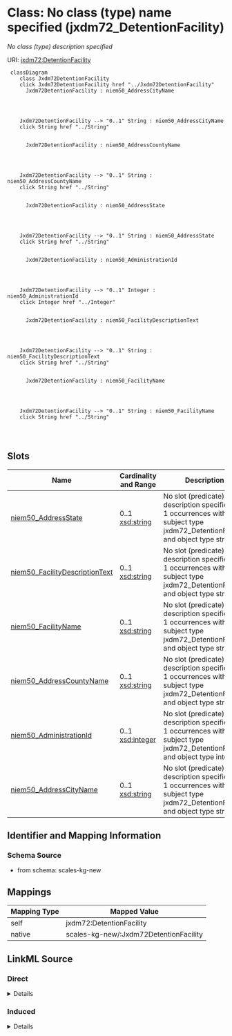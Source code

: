 

# Class: No class (type) name specified (jxdm72_DetentionFacility)


_No class (type) description specified_





URI: [jxdm72:DetentionFacility](http://release.niem.gov/niem/domains/jxdm/7.2/#DetentionFacility)






```mermaid
 classDiagram
    class Jxdm72DetentionFacility
    click Jxdm72DetentionFacility href "../Jxdm72DetentionFacility"
      Jxdm72DetentionFacility : niem50_AddressCityName
        
          
    
    
    Jxdm72DetentionFacility --> "0..1" String : niem50_AddressCityName
    click String href "../String"

        
      Jxdm72DetentionFacility : niem50_AddressCountyName
        
          
    
    
    Jxdm72DetentionFacility --> "0..1" String : niem50_AddressCountyName
    click String href "../String"

        
      Jxdm72DetentionFacility : niem50_AddressState
        
          
    
    
    Jxdm72DetentionFacility --> "0..1" String : niem50_AddressState
    click String href "../String"

        
      Jxdm72DetentionFacility : niem50_AdministrationId
        
          
    
    
    Jxdm72DetentionFacility --> "0..1" Integer : niem50_AdministrationId
    click Integer href "../Integer"

        
      Jxdm72DetentionFacility : niem50_FacilityDescriptionText
        
          
    
    
    Jxdm72DetentionFacility --> "0..1" String : niem50_FacilityDescriptionText
    click String href "../String"

        
      Jxdm72DetentionFacility : niem50_FacilityName
        
          
    
    
    Jxdm72DetentionFacility --> "0..1" String : niem50_FacilityName
    click String href "../String"

        
      
```




<!-- no inheritance hierarchy -->


## Slots

| Name | Cardinality and Range | Description | Inheritance |
| ---  | --- | --- | --- |
| [niem50_AddressState](../slots/niem50_AddressState.md) | 0..1 <br/> [xsd:string](http://www.w3.org/2001/XMLSchema#string) | No slot (predicate) description specified <br/> 1 occurrences with subject type jxdm72_DetentionFacility and object type string. | direct |
| [niem50_FacilityDescriptionText](../slots/niem50_FacilityDescriptionText.md) | 0..1 <br/> [xsd:string](http://www.w3.org/2001/XMLSchema#string) | No slot (predicate) description specified <br/> 1 occurrences with subject type jxdm72_DetentionFacility and object type string. | direct |
| [niem50_FacilityName](../slots/niem50_FacilityName.md) | 0..1 <br/> [xsd:string](http://www.w3.org/2001/XMLSchema#string) | No slot (predicate) description specified <br/> 1 occurrences with subject type jxdm72_DetentionFacility and object type string. | direct |
| [niem50_AddressCountyName](../slots/niem50_AddressCountyName.md) | 0..1 <br/> [xsd:string](http://www.w3.org/2001/XMLSchema#string) | No slot (predicate) description specified <br/> 1 occurrences with subject type jxdm72_DetentionFacility and object type string. | direct |
| [niem50_AdministrationId](../slots/niem50_AdministrationId.md) | 0..1 <br/> [xsd:integer](http://www.w3.org/2001/XMLSchema#integer) | No slot (predicate) description specified <br/> 1 occurrences with subject type jxdm72_DetentionFacility and object type integer. | direct |
| [niem50_AddressCityName](../slots/niem50_AddressCityName.md) | 0..1 <br/> [xsd:string](http://www.w3.org/2001/XMLSchema#string) | No slot (predicate) description specified <br/> 1 occurrences with subject type jxdm72_DetentionFacility and object type string. | direct |









## Identifier and Mapping Information







### Schema Source


* from schema: scales-kg-new




## Mappings

| Mapping Type | Mapped Value |
| ---  | ---  |
| self | jxdm72:DetentionFacility |
| native | scales-kg-new/:Jxdm72DetentionFacility |







## LinkML Source

<!-- TODO: investigate https://stackoverflow.com/questions/37606292/how-to-create-tabbed-code-blocks-in-mkdocs-or-sphinx -->

### Direct

<details>

```yaml
name: jxdm72_DetentionFacility
conforms_to: No schema conformance document specified
description: No class (type) description specified
title: No class (type) name specified
notes:
- Class with 1 occurrences.
from_schema: scales-kg-new
rank: 1000
slots:
- niem50_AddressState
- niem50_FacilityDescriptionText
- niem50_FacilityName
- niem50_AddressCountyName
- niem50_AdministrationId
- niem50_AddressCityName
class_uri: jxdm72:DetentionFacility

```
</details>

### Induced

<details>

```yaml
name: jxdm72_DetentionFacility
conforms_to: No schema conformance document specified
description: No class (type) description specified
title: No class (type) name specified
notes:
- Class with 1 occurrences.
from_schema: scales-kg-new
rank: 1000
attributes:
  niem50_AddressState:
    name: niem50_AddressState
    description: No slot (predicate) description specified
    comments:
    - 1 occurrences with subject type jxdm72_DetentionFacility and object type string.
    examples:
    - description: jxdm72_DetentionFacility → string
      object:
        example_object: Georgia
        example_object_type: string
        example_predicate: niem50:AddressState
        example_subject: scales/BookingDetentionFacility/ga-fulton-01
        example_subject_type: jxdm72_DetentionFacility
    from_schema: scales-kg-new
    rank: 1000
    slot_uri: niem50:AddressState
    alias: niem50_AddressState
    owner: jxdm72_DetentionFacility
    domain_of:
    - jxdm72_DetentionFacility
    range: string
  niem50_FacilityDescriptionText:
    name: niem50_FacilityDescriptionText
    description: No slot (predicate) description specified
    comments:
    - 1 occurrences with subject type jxdm72_DetentionFacility and object type string.
    examples:
    - description: jxdm72_DetentionFacility → string
      object:
        example_object: Jail
        example_object_type: string
        example_predicate: niem50:FacilityDescriptionText
        example_subject: scales/BookingDetentionFacility/ga-fulton-01
        example_subject_type: jxdm72_DetentionFacility
    from_schema: scales-kg-new
    rank: 1000
    slot_uri: niem50:FacilityDescriptionText
    alias: niem50_FacilityDescriptionText
    owner: jxdm72_DetentionFacility
    domain_of:
    - jxdm72_DetentionFacility
    range: string
  niem50_FacilityName:
    name: niem50_FacilityName
    description: No slot (predicate) description specified
    comments:
    - 1 occurrences with subject type jxdm72_DetentionFacility and object type string.
    examples:
    - description: jxdm72_DetentionFacility → string
      object:
        example_object: Fulton County Jail
        example_object_type: string
        example_predicate: niem50:FacilityName
        example_subject: scales/BookingDetentionFacility/ga-fulton-01
        example_subject_type: jxdm72_DetentionFacility
    from_schema: scales-kg-new
    rank: 1000
    slot_uri: niem50:FacilityName
    alias: niem50_FacilityName
    owner: jxdm72_DetentionFacility
    domain_of:
    - jxdm72_DetentionFacility
    range: string
  niem50_AddressCountyName:
    name: niem50_AddressCountyName
    description: No slot (predicate) description specified
    comments:
    - 1 occurrences with subject type jxdm72_DetentionFacility and object type string.
    examples:
    - description: jxdm72_DetentionFacility → string
      object:
        example_object: Fulton
        example_object_type: string
        example_predicate: niem50:AddressCountyName
        example_subject: scales/BookingDetentionFacility/ga-fulton-01
        example_subject_type: jxdm72_DetentionFacility
    from_schema: scales-kg-new
    rank: 1000
    slot_uri: niem50:AddressCountyName
    alias: niem50_AddressCountyName
    owner: jxdm72_DetentionFacility
    domain_of:
    - jxdm72_DetentionFacility
    range: string
  niem50_AdministrationId:
    name: niem50_AdministrationId
    description: No slot (predicate) description specified
    comments:
    - 1 occurrences with subject type jxdm72_DetentionFacility and object type integer.
    examples:
    - description: jxdm72_DetentionFacility → integer
      object:
        example_object: '1'
        example_object_type: integer
        example_predicate: niem50:AdministrationId
        example_subject: scales/BookingDetentionFacility/ga-fulton-01
        example_subject_type: jxdm72_DetentionFacility
    from_schema: scales-kg-new
    rank: 1000
    slot_uri: niem50:AdministrationId
    alias: niem50_AdministrationId
    owner: jxdm72_DetentionFacility
    domain_of:
    - jxdm72_DetentionFacility
    range: integer
  niem50_AddressCityName:
    name: niem50_AddressCityName
    description: No slot (predicate) description specified
    comments:
    - 1 occurrences with subject type jxdm72_DetentionFacility and object type string.
    examples:
    - description: jxdm72_DetentionFacility → string
      object:
        example_object: Atlanta
        example_object_type: string
        example_predicate: niem50:AddressCityName
        example_subject: scales/BookingDetentionFacility/ga-fulton-01
        example_subject_type: jxdm72_DetentionFacility
    from_schema: scales-kg-new
    rank: 1000
    slot_uri: niem50:AddressCityName
    alias: niem50_AddressCityName
    owner: jxdm72_DetentionFacility
    domain_of:
    - jxdm72_DetentionFacility
    range: string
class_uri: jxdm72:DetentionFacility

```
</details>
